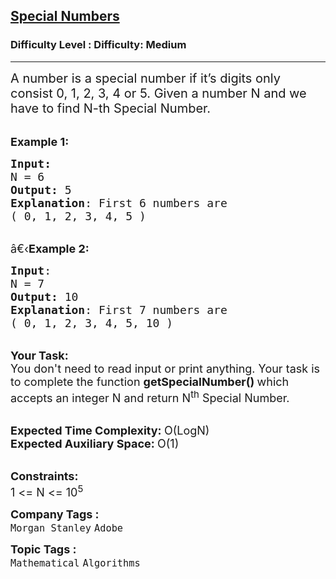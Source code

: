 <h2><a href="https://www.geeksforgeeks.org/problems/special-numbers4116/1?page=2&company=Flipkart,Adobe&difficulty=Medium&status=unsolved&sortBy=accuracy">Special Numbers</a></h2><h3>Difficulty Level : Difficulty: Medium</h3><hr><div class="problems_problem_content__Xm_eO"><p><span style="font-size:20px">A number is a special number if it’s digits only consist 0, 1, 2, 3, 4 or 5. Given a number N&nbsp;and we have to find N-th Special Number.&nbsp;</span></p>

<p><br>
<span style="font-size:18px"><strong>Example 1:</strong></span></p>

<pre><span style="font-size:18px"><strong>Input:</strong>
N = 6
<strong>Output:</strong> 5
<strong>Explanation</strong>: First 6 numbers are
( 0, 1, 2, 3, 4, 5 )
</span></pre>

<p><br>
<span style="font-size:18px">â€‹<strong>Example 2:</strong></span></p>

<pre><span style="font-size:18px"><strong>Input</strong>: 
N = 7
<strong>Output:</strong> 10
<strong>Explanation</strong>: First 7 numbers are
( 0, 1, 2, 3, 4, 5, 10 )
</span></pre>

<p><br>
<span style="font-size:18px"><strong>Your Task:</strong><br>
You don't need to read input or print anything. Your task is to complete the function&nbsp;<strong>getSpecialNumber()&nbsp;</strong>which accepts an integer N and return N<sup>th</sup>&nbsp;Special Number.</span></p>

<p><br>
<span style="font-size:18px"><strong>Expected Time Complexity:&nbsp;</strong>O(LogN)<br>
<strong>Expected Auxiliary Space:&nbsp;</strong>O(1)</span></p>

<p><br>
<span style="font-size:18px"><strong>Constraints:</strong><br>
1 &lt;= N&nbsp;&lt;= 10<sup>5</sup></span></p>
</div><p><span style=font-size:18px><strong>Company Tags : </strong><br><code>Morgan Stanley</code>&nbsp;<code>Adobe</code>&nbsp;<br><p><span style=font-size:18px><strong>Topic Tags : </strong><br><code>Mathematical</code>&nbsp;<code>Algorithms</code>&nbsp;